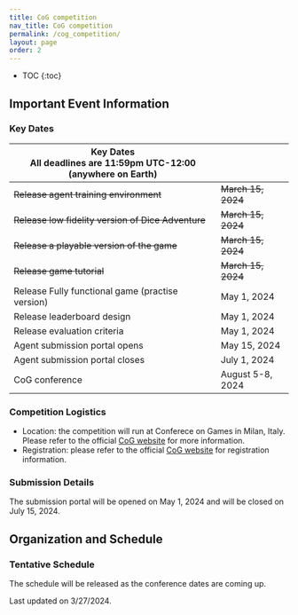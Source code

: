 ```yaml
---
title: CoG competition
nav_title: CoG competition
permalink: /cog_competition/
layout: page
order: 2
---
```


* TOC
{:toc}

## Important Event Information

### Key Dates

| Key Dates<br/>All deadlines are 11:59pm UTC-12:00 (anywhere on Earth) |                     |
|---------------------------------------------------|---------------------|
|~~Release agent training environment~~                 |~~March 15, 2024~~      |
|~~Release low fidelity version of Dice Adventure~~     |~~March 15, 2024~~       |
|~~Release a playable version of the game~~             |~~March 15, 2024~~       |
|~~Release game tutorial~~                              |~~March 15, 2024~~       |
|Release Fully functional game (practise version)   |May 1, 2024          |
|Release leaderboard design                         |May 1, 2024          |
|Release evaluation criteria                        |May 1, 2024          |
|Agent submission portal opens                      |May 15, 2024         |
|Agent submission portal closes                     |July 1, 2024         |
|CoG conference                                     |August 5-8, 2024     |

### Competition Logistics

- Location: the competition will run at Conferece on Games in Milan, Italy. Please refer to the official [CoG website](https://2024.ieee-cog.org/) for more information.
- Registration: please refer to the official [CoG website](https://2024.ieee-cog.org/) for registration information.
<!-- point to submission of auxiliary paper to CoG -->

### Submission Details
 The submission portal will be opened on May 1, 2024 and will be closed on July 15, 2024.

## Organization and Schedule

### Tentative Schedule

The schedule will be released as the conference dates are coming up.

<!-- | Start | End   | Activity                                     |
|-------|-------|----------------------------------------------|
| 9:00  | 9:30  | Welcome & Introduction                       | -->

Last updated on 3/27/2024.